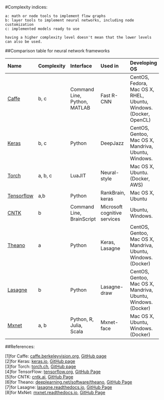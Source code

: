 #Complexity indices:
  
    a: math or node tools to implement flow graphs
    b: layer tools to implement neural networks, including node customization
    c: implemented models ready to use
  
    having a higher complexity level doesn't mean that the lower levels can also be used. 

##Comparison table for neural network frameworks

| Name      | Complexity | Interface | Used in | Developing OS  | Go to...|
| :-------  | :--- | :---------- | :-------- | :------------- | :-------    |
| [Caffe]() |b, c|Command Line, Python, MATLAB|Fast R-CNN| CentOS, Fedora, Mac OS X, RHEL, Ubuntu, Windows. (Docker, OpenCL) |[install report](/ComparisonTable/Install_reports/Caffe.md)|
| [Keras]() |b, c|Python|DeepJazz| CentOS, Gentoo, Mac OS X, Mandriva, Ubuntu, Windows. |  [install report](/ComparisonTable/Install_reports/Keras.md)|
| [Torch]() |a, b, c|LuaJIT|Neural-style| Mac OS X, Ubuntu. (Docker, AWS)| [install report](/ComparisonTable/Install_reports/Torch.md)|
| [Tensorflow]() |a,b|Python|RankBrain, keras| Mac OS X, Ubuntu    |[install report](/ComparisonTable/Install_reports/TensorFlow.md)|
| [CNTK]() |b|Command Line, BrainScript|Microsoft cognitive services|Ubuntu, Windows.| [install report]()|
| [Theano]() |a|Python|Keras, Lasagne| CentOS, Gentoo, Mac OS X, Mandriva, Ubuntu, Windows. (Docker) | [install report](/ComparisonTable/Install_reports/Theano.md)|
| [Lasagne]() |b|Python|Lasagne-draw| CentOS, Gentoo, Mac OS X, Mandriva, Ubuntu, Windows. (Docker)|  [install report](/ComparisonTable/Install_reports/Lasagne.md)|
| [Mxnet]() |a, b|Python, R, Julia, Scala|Mxnet-face| Mac OS X, Ubuntu, Windows.  (Docker)|[install report](/ComparisonTable/Install_reports/Mxnet.md)|  

##References:

[1]for Caffe: [caffe.berkeleyvision.org](http://caffe.berkeleyvision.org/), [GitHub page](https://github.com/BVLC/caffe) <br />
[2]for Keras: [keras.io](https://keras.io/), [GitHub page](https://github.com/fchollet/keras)<br />
[3]for Torch: [torch.ch](http://torch.ch/), [GitHub page](https://github.com/torch/torch7)<br />
[4]for TensorFlow: [tensorflow.org](https://www.tensorflow.org/), [GitHub Page](https://github.com/tensorflow/tensorflow)<br />
[5]for CNTK: [cntk.ai](https://cntk.ai/), [GitHub Page](https://github.com/Microsoft/CNTK/wiki)<br />
[6]for Theano: [deeplearning.net/software/theano](http://deeplearning.net/software/theano/), [GitHub Page](https://github.com/Theano/Theano)<br />
[7]for Lasagne: [lasagne.readthedocs.io](http://lasagne.readthedocs.io/en/latest/), [GitHub Page](https://github.com/Lasagne/Lasagne/blob/master/docs/index.rst)<br />
[8]for MxNet: [mxnet.readthedocs.io](http://mxnet.readthedocs.io/en/latest/), [GitHub Page](https://github.com/dmlc/mxnet/)<br />

